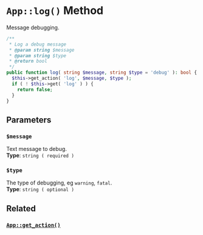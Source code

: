# `App::log()` Method
Message debugging.     

```php
/**
 * Log a debug message
 * @param string $message
 * @param string $type
 * @return bool
 */
public function log( string $message, string $type = 'debug' ): bool {
  $this->get_action( 'log', $message, $type );
  if ( ! $this->get( 'log' ) ) {
    return false;
  }
}
```

## Parameters

### `$message`
Text message to debug.       
**Type**: `string ( required )`
### `$type`
The type of debugging, eg `warning`, `fatal`.      
**Type**: `string ( optional )`


## Related

### [`App::get_action()`](/developer/method/get_action)
